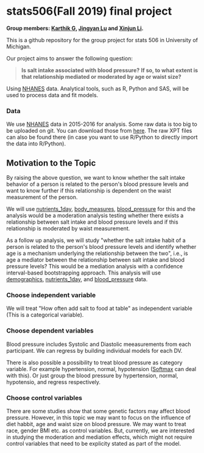# stats506(Fall 2019) final project

**Group members: [Karthik G](mailto:gkarthik@umich.edu), [Jingyan Lu](mailto:andrealu@umich.edu)
and [Xinjun Li](mailto:lixinjun@umich.edu).**

This is a github repository for the group project for stats 506 in University of Michigan.

Our project aims to answer the following question:

>**Is salt intake associated with blood pressure?**
**If so, to what extent is that relationship mediated or moderated by age or waist size?**

Using [NHANES](https://wwwn.cdc.gov/nchs/nhanes/continuousnhanes/default.aspx) data.
Analytical tools, such as R, Python and SAS, will be used to process data and fit models.

### Data

We use [NHANES](https://wwwn.cdc.gov/nchs/nhanes/continuousnhanes/default.aspx) data in 2015-2016 for analysis.
Some raw data is too big to be uploaded on git. You can download those from [here](https://umich.app.box.com/folder/93901427237). The raw XPT files can also be found there (in case you want to use R/Python to directly import the data into R/Python).


## Motivation to the Topic

By raising the above question, we want to know whether the salt intake behavior of a person is related to the person's blood pressure 
levels and want to know further if this relationship is dependent on the waist measurement of the person.

 
 We will use [nutrients_1day], [body_measures], [blood_pressure] for this and the analysis would be a moderation analysis testing 
 whether there exists a relationship between salt intake and blood pressure levels and if this relationship is moderated by waist 
 measurement.

As a follow up analysis, we will study "whether the salt intake habit of a person is related to the person's blood pressure levels and 
identify whether age is a mechanism underlying the relationship between the two", i.e., is age a mediator between the relationship 
between salt intake and blood pressure levels? This would be a  mediation analysis with a confidence interval-based bootstrapping 
approach. This analysis will use [demographics], [nutrients_1day], and [blood_pressure] data.

[nutrients_1day]:https://github.com/multisensorylb/stats506/blob/master/RawData/Dietary_nutrients_firstday_2015_16.xlsx
[body_measures]:https://github.com/multisensorylb/stats506/blob/master/RawData/Body_measures_2015_16.xlsx
[blood_pressure]:https://github.com/multisensorylb/stats506/blob/master/RawData/Blood_Pressure_2015_16.xlsx
[demographics]:https://github.com/multisensorylb/stats506/blob/master/RawData/demographics_15_16.xlsx


### Choose independent variable

We will treat "How often add salt to food at table" as independent variable (This is a categorical variable).

<!--
Note: we need to drop missing values and '9' or '99' which represent "don't know"
-->

### Choose dependent variables

Blood pressure includes Systolic and Diastolic meeasurements from each participant. We can regress by building individual models for 
each DV.

There is also possible a possibility to treat blood pressure as category variable.
For example hypertension, normal, hypotension ([Softmax](http://deeplearning.stanford.edu/tutorial/supervised/SoftmaxRegression/) can 
deal with this).
Or just group the blood pressure by hypertension, normal, hypotensio, and regress respectively.

### Choose control variables

There are some studies show that some genetic factors may affect blood pressure.
However, in this topic we may want to focus on the influence of diet habbit, age and waist size on blood pressure.
We may want to treat race, gender BMI etc. as control variables. But, currently, we are interested in studying the moderation and 
mediation effects, which might not require control variables that need to be explicity stated as part of the model. 
